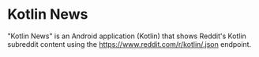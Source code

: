 # Kotlin News

"Kotlin News" is an Android application (Kotlin) that shows Reddit's Kotlin subreddit content using the https://www.reddit.com/r/kotlin/.json endpoint.